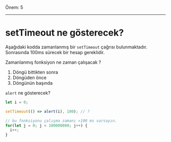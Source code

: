 Önem: 5

---

# setTimeout ne gösterecek?

Aşağıdaki kodda zamanlanmış bir `setTimeout` çağrısı bulunmaktadır. Sonrasında 100ms sürecek bir hesap gereklidir.

Zamanlanmış fonksiyon ne zaman çalışacak ?

1. Döngü bittikten sonra
2. Döngüden önce
3. Döngünün başında


`alert` ne gösterecek?

```js
let i = 0;

setTimeout(() => alert(i), 100); // ?

// bu fonksiyonu çalışma zamanı >100 ms varsayın.
for(let j = 0; j < 100000000; j++) {
  i++; 
}
```
